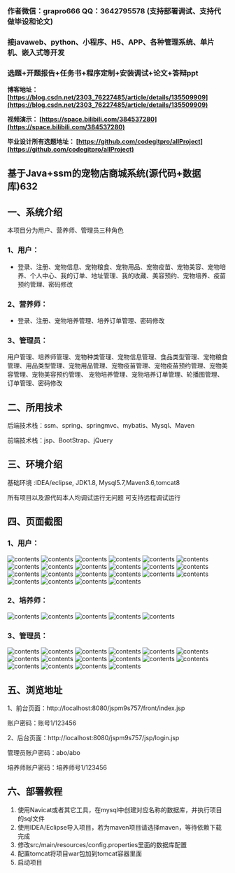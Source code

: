 ### 作者微信：grapro666 QQ：3642795578 (支持部署调试、支持代做毕设和论文)

### 接javaweb、python、小程序、H5、APP、各种管理系统、单片机、嵌入式等开发

### 选题+开题报告+任务书+程序定制+安装调试+论文+答辩ppt

**博客地址：
[https://blog.csdn.net/2303_76227485/article/details/135509909](https://blog.csdn.net/2303_76227485/article/details/135509909)**

**视频演示：
[https://space.bilibili.com/384537280](https://space.bilibili.com/384537280)**

**毕业设计所有选题地址：
[https://github.com/codegitpro/allProject](https://github.com/codegitpro/allProject)**

## 基于Java+ssm的宠物店商城系统(源代码+数据库)632

## 一、系统介绍
本项目分为用户、营养师、管理员三种角色

### 1、用户：
- 登录、注册、宠物信息、宠物粮食、宠物用品、宠物疫苗、宠物美容、宠物培养、个人中心、我的订单、地址管理、我的收藏、美容预约、宠物培养、疫苗预约管理、密码修改

### 2、营养师：
- 登录、注册、宠物培养管理、培养订单管理、密码修改

### 3、管理员：
用户管理、培养师管理、宠物种类管理、宠物信息管理、食品类型管理、宠物粮食管理、用品类型管理、宠物用品管理、宠物疫苗管理、宠物疫苗预约管理、宠物美容管理、宠物美容预约管理、
宠物培养管理、宠物培养订单管理、轮播图管理、订单管理、密码修改

## 二、所用技术

后端技术栈：ssm、spring、springmvc、mybatis、Mysql、Maven

前端技术栈：jsp、BootStrap、jQuery

## 三、环境介绍

基础环境 :IDEA/eclipse, JDK1.8, Mysql5.7,Maven3.6,tomcat8

所有项目以及源代码本人均调试运行无问题 可支持远程调试运行

## 四、页面截图
### 1、用户：
![contents](./picture/picture2.png)
![contents](./picture/picture3.png)
![contents](./picture/picture4.png)
![contents](./picture/picture5.png)
![contents](./picture/picture6.png)
![contents](./picture/picture7.png)
![contents](./picture/picture8.png)
![contents](./picture/picture9.png)
![contents](./picture/picture10.png)
![contents](./picture/picture11.png)
![contents](./picture/picture12.png)
![contents](./picture/picture13.png)
![contents](./picture/picture14.png)
![contents](./picture/picture15.png)
![contents](./picture/picture16.png)
![contents](./picture/picture17.png)
![contents](./picture/picture18.png)
![contents](./picture/picture19.png)
![contents](./picture/picture20.png)
![contents](./picture/picture21.png)
![contents](./picture/picture22.png)
![contents](./picture/picture23.png)
### 2、培养师：
![contents](./picture/picture24.png)
![contents](./picture/picture25.png)
![contents](./picture/picture26.png)
![contents](./picture/picture27.png)
![contents](./picture/picture28.png)
### 3、管理员：
![contents](./picture/picture29.png)
![contents](./picture/picture30.png)
![contents](./picture/picture31.png)
![contents](./picture/picture32.png)
![contents](./picture/picture33.png)
![contents](./picture/picture34.png)
![contents](./picture/picture35.png)
![contents](./picture/picture36.png)
![contents](./picture/picture37.png)
![contents](./picture/picture38.png)
![contents](./picture/picture39.png)
![contents](./picture/picture40.png)
![contents](./picture/picture41.png)
![contents](./picture/picture42.png)
![contents](./picture/picture43.png)
![contents](./picture/picture44.png)

## 五、浏览地址

1、前台页面：http://localhost:8080/jspm9s757/front/index.jsp

账户密码：账号1/123456

2、后台页面：http://localhost:8080/jspm9s757/jsp/login.jsp

管理员账户密码：abo/abo

培养师账户密码：培养师号1/123456

## 六、部署教程
1. 使用Navicat或者其它工具，在mysql中创建对应名称的数据库，并执行项目的sql文件
2. 使用IDEA/Eclipse导入项目，若为maven项目请选择maven，等待依赖下载完成
3. 修改src/main/resources/config.properties里面的数据库配置
4. 配置tomcat将项目war包加到tomcat容器里面
5. 启动项目

